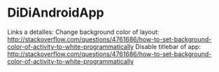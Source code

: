 DiDiAndroidApp
==============

Links a detalles:
Change background color of layout: http://stackoverflow.com/questions/4761686/how-to-set-background-color-of-activity-to-white-programmatically
Disable titlebar of app: http://stackoverflow.com/questions/4761686/how-to-set-background-color-of-activity-to-white-programmatically

